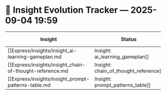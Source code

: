 # 🔄 Insight Evolution Tracker — 2025-09-04 19:59

| Insight | Status | First Seen | Pitch | Plan | Done | Summary | Next Step |
|---|---|---:|---:|---:|---:|---:|---|
| [[Express/insights/insight_ai-learning-gameplan.md|Insight: ai_learning_gameplan]] | **idea** | 2025-09-04 | 0 | 0 | 0 | 0 | Draft a 5-bullet pitch or add to Weekly Plan if actionable. |
| [[Express/insights/insight_chain-of-thought-reference.md|Insight: chain_of_thought_reference]] | **idea** | 2025-09-04 | 0 | 0 | 0 | 0 | Draft a 5-bullet pitch or add to Weekly Plan if actionable. |
| [[Express/insights/insight_prompt-patterns-table.md|Insight: prompt_patterns_table]] | **idea** | 2025-09-04 | 0 | 0 | 0 | 0 | Draft a 5-bullet pitch or add to Weekly Plan if actionable. |